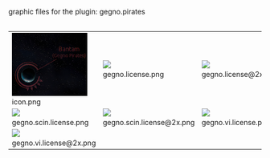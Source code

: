 graphic files for the plugin: gegno.pirates<br>
<br>
<table>
	<tr>
		<td><img src="https://github.com/zuckung/endless-sky-plugins/blob/main/myplugins/gegno.pirates/icon.png?raw=true"><br>
		icon.png</td>
		<td><img src="https://github.com/zuckung/endless-sky-plugins/blob/main/myplugins/gegno.pirates/images/outfit/gegno.license.png?raw=true"><br>
		gegno.license.png</td>
		<td><img src="https://github.com/zuckung/endless-sky-plugins/blob/main/myplugins/gegno.pirates/images/outfit/gegno.license@2x.png?raw=true"><br>
		gegno.license@2x.png</td>
	</tr>
	<tr>
		<td><img src="https://github.com/zuckung/endless-sky-plugins/blob/main/myplugins/gegno.pirates/images/outfit/gegno.scin.license.png?raw=true"><br>
		gegno.scin.license.png</td>
		<td><img src="https://github.com/zuckung/endless-sky-plugins/blob/main/myplugins/gegno.pirates/images/outfit/gegno.scin.license@2x.png?raw=true"><br>
		gegno.scin.license@2x.png</td>
		<td><img src="https://github.com/zuckung/endless-sky-plugins/blob/main/myplugins/gegno.pirates/images/outfit/gegno.vi.license.png?raw=true"><br>
		gegno.vi.license.png</td>
	</tr>
	<tr>
		<td><img src="https://github.com/zuckung/endless-sky-plugins/blob/main/myplugins/gegno.pirates/images/outfit/gegno.vi.license@2x.png?raw=true"><br>
		gegno.vi.license@2x.png</td>
		<td></td>
		<td></td>
	</tr>
</table>
